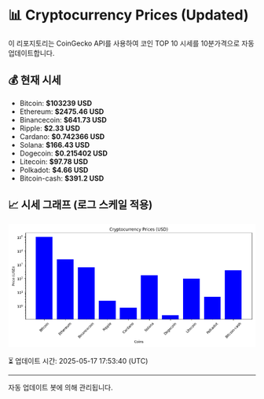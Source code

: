 
# 📊 Cryptocurrency Prices (Updated)

이 리포지토리는 CoinGecko API를 사용하여 코인 TOP 10 시세를 10분가격으로 자동 업데이트합니다.

## 💰 현재 시세
- Bitcoin: **$103239 USD**
- Ethereum: **$2475.46 USD**
- Binancecoin: **$641.73 USD**
- Ripple: **$2.33 USD**
- Cardano: **$0.742366 USD**
- Solana: **$166.43 USD**
- Dogecoin: **$0.215402 USD**
- Litecoin: **$97.78 USD**
- Polkadot: **$4.66 USD**
- Bitcoin-cash: **$391.2 USD**

## 📈 시세 그래프 (로그 스케일 적용)
![Crypto Prices](crypto_prices.png)

⏳ 업데이트 시간: 2025-05-17 17:53:40 (UTC)

---
자동 업데이트 봇에 의해 관리됩니다.
